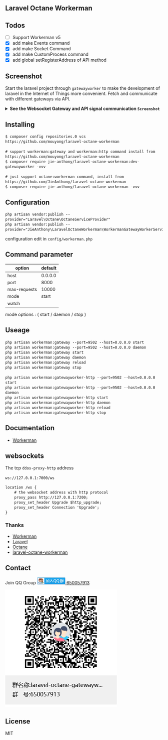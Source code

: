Laravel Octane Workerman
---

## Todos

- [  ] Support Workerman v5
- [x] add make Events command
- [x] add make Socket Command
- [x] add make CustomProcess command
- [x] add global setRegisterAddress of API method

## Screenshot

Start the laravel project through `gatewayworker` to make the development of laravel in the Internet of Things more convenient. Fetch and communicate with different gateways via API.

<details>
 <summary><b>See the Websocket Gateway and API signal communication <code>Screenshot</code></b></summary>
 

![image](https://user-images.githubusercontent.com/10336437/160743947-80837068-5ca6-4ee7-a560-d108878fedbd.png)

![image](https://user-images.githubusercontent.com/10336437/160744007-8d0c4af3-487a-41a8-8f9c-bb7bcf4ad118.png)

![image](https://user-images.githubusercontent.com/10336437/160744127-979c1531-858e-4869-9ccf-a3b02e582091.png)

![image](https://user-images.githubusercontent.com/10336437/160744093-f6c4020a-fbb9-4bf7-a420-0078f354c53c.png)
</details>

## Installing

```shell
$ composer config repositories.0 vcs https://github.com/mouyong/laravel-octane-workerman

# support workerman:gateway and workerman:http command install from https://github.com/mouyong/laravel-octane-workerman
$ composer require jie-anthony/laravel-octane-workerman:dev-gatewayworker -vvv

# just support octane:workerman command, install from https://github.com/JieAnthony/laravel-octane-workerman
$ composer require jie-anthony/laravel-octane-workerman -vvv
```

## Configuration

```shell
php artisan vendor:publish --provider="Laravel\Octane\OctaneServiceProvider"
php artisan vendor:publish --provider="JieAnthony\LaravelOctaneWorkerman\WorkermanGatewayWorkerServiceProvider"
```

configuration edit in `config/workerman.php`

## Command parameter

| option                   | default |
|--------------------------|---------|
| host                     | 0.0.0.0 |
| port                     | 8000    |
| max-requests             | 10000   |
| mode  | start   |
| watch                    |         |

mode options : ( start / daemon / stop )

## Useage

```shell
php artisan workerman:gateway --port=9502 --host=0.0.0.0 start
php artisan workerman:gateway --port=9502 --host=0.0.0.0 daemon
php artisan workerman:gateway start
php artisan workerman:gateway daemon
php artisan workerman:gateway reload
php artisan workerman:gateway stop

php artisan workerman:gatewayworker-http --port=9502 --host=0.0.0.0 start
php artisan workerman:gatewayworker-http --port=9502 --host=0.0.0.0 daemon
php artisan workerman:gatewayworker-http start
php artisan workerman:gatewayworker-http daemon
php artisan workerman:gatewayworker-http reload
php artisan workerman:gatewayworker-http stop
```

## Documentation

* [Workerman](https://www.workerman.net/doc/workerman/)

## websockets

The tcp `ddos-proxy-http` address

`ws://127.0.0.1:7000/ws`

```
location /ws {
    # the websocket address with http protocol
    proxy_pass http://127.0.0.1:7200;
    proxy_set_header Upgrade $http_upgrade;
    proxy_set_header Connection 'Upgrade';
}
```

### Thanks

* [Workerman](https://github.com/walkor/Workerman)
* [Laravel](https://github.com/laravel/laravel)
* [Octane](https://github.com/laravel/octane)
* [laravel-octane-workerman](https://github.com/JieAnthony/laravel-octane-workerman)

## Contact

Join QQ Group <a target="_blank" href="https://qm.qq.com/cgi-bin/qm/qr?k=gGezeVnF0yXZjkg_cmBjXojE__v38NbU&jump_from=webapi"><img border="0" src="images/group.png" alt="laravel-octane-gatewayworker" title="laravel-octane-gatewayworker"> 650057913</a>

<img src="images/laravel-octane-gatewayworker group qrcode.png" alt="laravel-octane-gatewayworker 群聊二维码" />


## License

MIT

